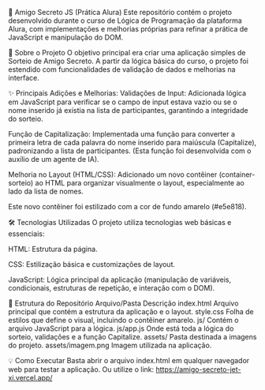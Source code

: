 🎁 Amigo Secreto JS (Prática Alura)
Este repositório contém o projeto desenvolvido durante o curso de Lógica de Programação da plataforma Alura, com implementações e melhorias próprias para refinar a prática de JavaScript e manipulação do DOM.

🚀 Sobre o Projeto
O objetivo principal era criar uma aplicação simples de Sorteio de Amigo Secreto. A partir da lógica básica do curso, o projeto foi estendido com funcionalidades de validação de dados e melhorias na interface.

✨ Principais Adições e Melhorias:
Validações de Input: Adicionada lógica em JavaScript para verificar se o campo de input estava vazio ou se o nome inserido já existia na lista de participantes, garantindo a integridade do sorteio.

Função de Capitalização: Implementada uma função para converter a primeira letra de cada palavra do nome inserido para maiúscula (Capitalize), padronizando a lista de participantes. (Esta função foi desenvolvida com o auxílio de um agente de IA).

Melhoria no Layout (HTML/CSS): Adicionado um novo contêiner (container-sorteio) ao HTML para organizar visualmente o layout, especialmente ao lado da lista de nomes.

Este novo contêiner foi estilizado com a cor de fundo amarelo (#e5e818).

🛠️ Tecnologias Utilizadas
O projeto utiliza tecnologias web básicas e essenciais:

HTML: Estrutura da página.

CSS: Estilização básica e customizações de layout.

JavaScript: Lógica principal da aplicação (manipulação de variáveis, condicionais, estruturas de repetição, e interação com o DOM).

📂 Estrutura do Repositório
Arquivo/Pasta	Descrição
index.html	Arquivo principal que contém a estrutura da aplicação e o layout.
style.css	Folha de estilos que define o visual, incluindo o contêiner amarelo.
js/	Contém o arquivo JavaScript para a lógica.
js/app.js	Onde está toda a lógica do sorteio, validações e a função Capitalize.
assets/	Pasta destinada a imagens do projeto.
assets/imagem.png	Imagem utilizada na aplicação.

💡 Como Executar
Basta abrir o arquivo index.html em qualquer navegador web para testar a aplicação.
Ou utilize o link: https://amigo-secreto-jet-xi.vercel.app/
